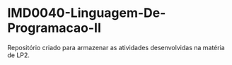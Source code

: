 # IMD0040-Linguagem-De-Programacao-II
Repositório criado para armazenar as atividades desenvolvidas na matéria de LP2.
